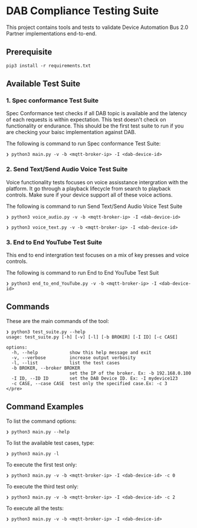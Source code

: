 # DAB Compliance Testing Suite #

This project contains tools and tests to validate Device Automation Bus 2.0 Partner implementations end-to-end.

## Prerequisite ##
```
pip3 install -r requirements.txt
```

## Available Test Suite ##

### 1. Spec conformance Test Suite ###

Spec Conformance test checks if all DAB topic is available and the latency of each requests is within expectation. 
This test doesn't check on functionality or endurance. This should be the first test suite to run if you are checking your baisc implementation against DAB.

The following is command to run Spec conformance Test Suite:
```
❯ python3 main.py -v -b <mqtt-broker-ip> -I <dab-device-id>
```


### 2. Send Text/Send Audio Voice Test Suite ###

Voice functionality tests focuses on voice assisstance intergration with the platform. It go through a playback lifecycle from search to playback controls. Make sure if your device support all of these voice actions. 

The following is command to run Send Text/Send Audio Voice Test Suite
```
❯ python3 voice_audio.py -v -b <mqtt-broker-ip> -I <dab-device-id>

❯ python3 voice_text.py -v -b <mqtt-broker-ip> -I <dab-device-id>
```

### 3. End to End YouTube Test Suite ###

This end to end intergration test focuses on a mix of key presses and voice controls.

The following is command to run End to End YouTube Test Suit

```
❯ python3 end_to_end_YouTube.py -v -b <mqtt-broker-ip> -I <dab-device-id>
```


## Commands ##

These are the main commands of the tool:

```
❯ python3 test_suite.py --help
usage: test_suite.py [-h] [-v] [-l] [-b BROKER] [-I ID] [-c CASE]

options:
  -h, --help            show this help message and exit
  -v, --verbose         increase output verbosity
  -l, --list            list the test cases
  -b BROKER, --broker BROKER
                        set the IP of the broker. Ex: -b 192.168.0.100
  -I ID, --ID ID        set the DAB Device ID. Ex: -I mydevice123
  -c CASE, --case CASE  test only the specified case.Ex: -c 3
</pre>

```

## Command Examples ##

To list the command options:

```
❯ python3 main.py --help
```

To list the available test cases, type:

```
❯ python3 main.py -l
```

To execute the first test only:

```
❯ python3 main.py -v -b <mqtt-broker-ip> -I <dab-device-id> -c 0
```

To execute the third test only:

```
❯ python3 main.py -v -b <mqtt-broker-ip> -I <dab-device-id> -c 2
```

To execute all the tests:

```
❯ python3 main.py -v -b <mqtt-broker-ip> -I <dab-device-id>
```